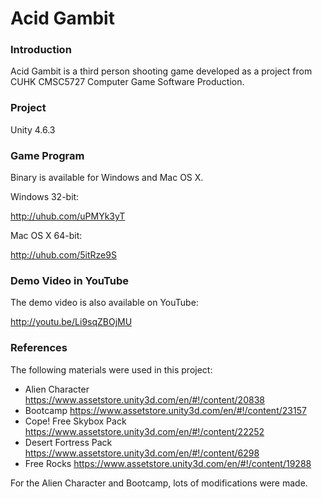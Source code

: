 # Acid Gambit

### Introduction ###
Acid Gambit is a third person shooting game developed as a project from CUHK CMSC5727 Computer Game Software Production.

### Project ###
Unity 4.6.3

### Game Program ###
Binary is available for Windows and Mac OS X.

Windows 32-bit:

http://uhub.com/uPMYk3yT

Mac OS X 64-bit:

http://uhub.com/5itRze9S

### Demo Video in YouTube ###
The demo video is also available on YouTube:

http://youtu.be/Li9sqZBOjMU

### References ###
The following materials were used in this project:

* Alien Character https://www.assetstore.unity3d.com/en/#!/content/20838
* Bootcamp https://www.assetstore.unity3d.com/en/#!/content/23157
* Cope! Free Skybox Pack https://www.assetstore.unity3d.com/en/#!/content/22252
* Desert Fortress Pack https://www.assetstore.unity3d.com/en/#!/content/6298
* Free Rocks https://www.assetstore.unity3d.com/en/#!/content/19288

For the Alien Character and Bootcamp, lots of modifications were made.